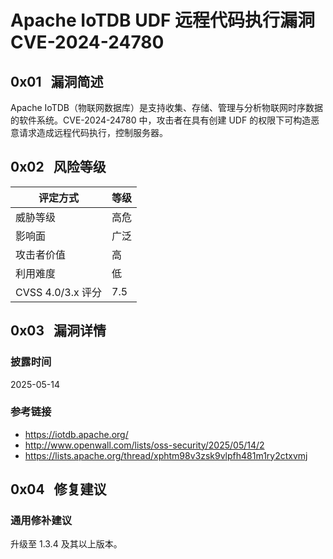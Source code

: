 # Apache IoTDB UDF 远程代码执行漏洞 CVE-2024-24780

## 0x01   漏洞简述

Apache IoTDB（物联网数据库）是支持收集、存储、管理与分析物联网时序数据的软件系统。CVE-2024-24780 中，攻击者在具有创建 UDF 的权限下可构造恶意请求造成远程代码执行，控制服务器。

## 0x02   风险等级

| 评定方式            | 等级  |
| --------------- | --- |
| 威胁等级            | 高危  |
| 影响面             | 广泛  |
| 攻击者价值           | 高   |
| 利用难度            | 低   |
| CVSS 4.0/3.x 评分 | 7.5 |

## 0x03   漏洞详情

### 披露时间

2025-05-14

### 参考链接

- https://iotdb.apache.org/
- http://www.openwall.com/lists/oss-security/2025/05/14/2
- https://lists.apache.org/thread/xphtm98v3zsk9vlpfh481m1ry2ctxvmj

## 0x04   修复建议

### 通用修补建议

升级至 1.3.4 及其以上版本。

